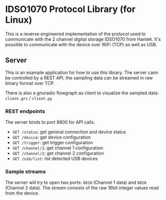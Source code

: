 # IDSO1070 Protocol Library (for Linux)

This is a reverse engineered implementation of the protocol used to communicate with the 2 channel digital storage IDSO1070 from Hantek.
It's possible to communicate with the device over WiFi (TCP) as well as USB.

## Server

This is an example application for how to use this library. The server cann be controlled by a REST API, the sampling data can be streamed in raw binary format over TCP.

There is also a gnuradio flowgraph as client to visualize the sampled data: `client.grc` / `client.py`

### REST endpoints

The server binds to port 8800 for API calls.

* `GET /status`: get general connection and device status
* `GET /device`: get device configuration
* `GET /trigger`: get trigger configuration
* `GET /channel/1`: get channel 1 configuration
* `GET /channel/2`: get channel 2 configuration
* `GET /usb/list`: list detected USB devices

### Sample streams

The server will try to open two ports: `8810` (Channel 1 data) and `8820` (Channel 2 data). The stream consists of the raw 16bit integer values read from the device.